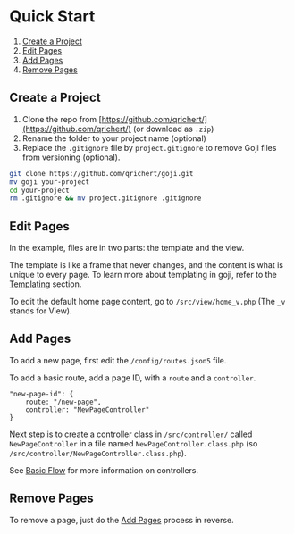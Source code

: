 Quick Start
===========

1. [Create a Project](#create-a-project)
2. [Edit Pages](#edit-pages)
3. [Add Pages](#add-pages)
3. [Remove Pages](#remove-pages)

Create a Project
----------------

1. Clone the repo from [https://github.com/qrichert/](https://github.com/qrichert/) (or download as `.zip`)
2. Rename the folder to your project name (optional)
3. Replace the `.gitignore` file by `project.gitignore` to remove Goji files from versioning (optional).

```sh
git clone https://github.com/qrichert/goji.git
mv goji your-project
cd your-project
rm .gitignore && mv project.gitignore .gitignore
```

Edit Pages
----------

In the example, files are in two parts: the template and the view.

The template is like a frame that never changes, and the content is what is unique to every page.
To learn more about templating in goji, refer to the [Templating](Templating.md) section.

To edit the default home page content, go to `/src/view/home_v.php` (The `_v` stands for View).

Add Pages
---------

To add a new page, first edit the `/config/routes.json5` file.

To add a basic route, add a page ID, with a `route` and a `controller`.

```json5
"new-page-id": {
    route: "/new-page",
    controller: "NewPageController"
}
```

Next step is to create a controller class in `/src/controller/` called `NewPageController` in a
file named `NewPageController.class.php` (so `/src/controller/NewPageController.class.php`).

See [Basic Flow](BasicFlow.md) for more information on controllers.

Remove Pages
------------

To remove a page, just do the [Add Pages](#add-pages) process in reverse.
